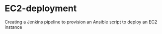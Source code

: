 # EC2-deployment
Creating a Jenkins pipeline to provision an Ansible script to deploy an EC2 instance
